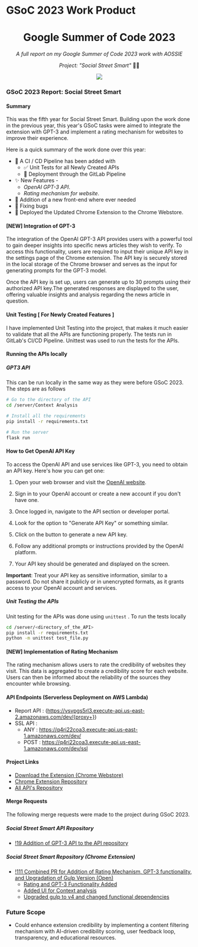 # GSoC 2023 Work Product

<h1 align="center">Google Summer of Code 2023 </h1>

<p align="center"><i>A full report on my Google Summer of Code 2023 work with AOSSIE</i></p>
<p align="center"><i>Project: "Social Street Smart" </i>  👨‍💻</p>



<p align="center">
  <img src="https://i.imgur.com/fF5RFGo.png" />
</p>

### GSoC 2023 Report: Social Street Smart


#### Summary

This was the fifth year for Social Street Smart. Building upon the work done in the previous year, this year's GSoC tasks were aimed to integrate the extension with GPT-3 and implement a rating mechanism for websites to improve their experience. 

Here is a quick summary of the work done over this year:

- :construction_worker: A CI / CD Pipeline has been added with
  - :white_check_mark: Unit Tests for all Newly Created APIs 
  - 🚀 Deployment through the GitLab Pipeline
- :sparkles: New Features -
	-  *OpenAI GPT-3 API*.
	-  *Rating mechanism for website*.
- :bento: Addition of a new front-end where ever needed
- :bug: Fixing bugs 
- :rocket: Deployed the Updated Chrome Extension to the Chrome Webstore.

#### [NEW] Integration of GPT-3 

The integration of the OpenAI GPT-3 API provides users with a powerful tool to gain deeper insights into specific news articles they wish to verify. To access this functionality, users are required to input their unique API key in the settings page of the Chrome extension. The API key is securely stored in the local storage of the Chrome browser and serves as the input for generating prompts for the GPT-3 model.

Once the API key is set up, users can generate up to 30 prompts using their authorized API key.The generated responses are displayed to the user, offering valuable insights and analysis regarding the news article in question. 



#### Unit Testing [ For Newly Created Features ]

I have implemented Unit Testing into the project, that makes it much easier to validate that all the APIs are functioning properly. The tests run in GitLab's CI/CD Pipeline. Unittest was used to run the tests for the APIs.



#### Running the APIs locally

##### GPT3 API

This can be run locally in the same way as they were before GSoC 2023. The steps are as follows

```bash
# Go to the directory of the API
cd /server/Context Analysis

# Install all the requirements
pip install -r requirements.txt

# Run the server
flask run
```
#### How to Get OpenAI API Key

To access the OpenAI API and use services like GPT-3, you need to obtain an API key. Here's how you can get one:

1. Open your web browser and visit the [OpenAI website](https://openai.com/).

2. Sign in to your OpenAI account or create a new account if you don't have one.

3. Once logged in, navigate to the API section or developer portal.

4. Look for the option to "Generate API Key" or something similar.

5. Click on the button to generate a new API key.

6. Follow any additional prompts or instructions provided by the OpenAI platform.

7. Your API key should be generated and displayed on the screen.

**Important**: Treat your API key as sensitive information, similar to a password. Do not share it publicly or in unencrypted formats, as it grants access to your OpenAI account and services.


##### Unit Testing the APIs

Unit testing for the APIs was done using `unittest` . 
To run the tests locally

```bash
cd /server/<directory_of_the_API>
pip install -r requirements.txt
python -m unittest test_file.py
```

#### [NEW] Implementation of Rating Mechanism
The rating mechanism allows users to rate the credibility of websites they visit. This data is aggregated to create a credibility score for each website. Users can then be informed about the reliability of the sources they encounter while browsing.

#### API Endpoints (Serverless Deployment on AWS Lambda)

- Report API : (<https://vsvpgs5rl3.execute-api.us-east-2.amazonaws.com/dev/{proxy+}>)
- SSL API :
  	- ANY : <https://q4ri22coa3.execute-api.us-east-1.amazonaws.com/dev/>
  	- POST : <https://q4ri22coa3.execute-api.us-east-1.amazonaws.com/dev/ssl>
  

#### Project Links
- [Download the Extension (Chrome Webstore)](<https://chrome.google.com/webstore/detail/social-street-smart/ddjcjpfkmcgpgpjhlmdenmionhbnpagm?hl=en-GB&authuser=0>)
- [Chrome Extension Repository](https://gitlab.com/aossie/social-street-smart)
- [All API's Repository](https://gitlab.com/aossie/social-street-smart-api)





#### Merge Requests

The following merge requests were made to the project during GSoC 2023.


##### Social Street Smart API Repository
- [!19 Addition of GPT-3 API to the API repository](https://gitlab.com/aossie/social-street-smart-api/-/merge_requests/19)

##### Social Street Smart Repository (Chrome Extension)
- [!111 Combined PR for Addition of Rating Mechanism, GPT-3 functionality, and Upgradation of Gulp Version (Open)](https://gitlab.com/aossie/social-street-smart/-/merge_requests/111)
  - [Rating and GPT-3 Functionality Added](https://gitlab.com/aossie/social-street-smart/-/commit/20b64c7c54328525d5b0d720cece68467de1bd9b?merge_request_iid=111)
  - [Added UI for Context analysis](https://gitlab.com/aossie/social-street-smart/-/merge_requests/111/diffs?commit_id=4d2486b4c0fa77041bc5d0632348d7540a1ae2ec)
  - [Upgraded gulp to v4 and changed functional dependencies](https://gitlab.com/aossie/social-street-smart/-/merge_requests/111/diffs?commit_id=34fd45720e338f2ea443aa222580f5e7588421f0)



### Future Scope
- Could enhance extension credibility by implementing a content filtering mechanism with AI-driven credibility scoring, user feedback loop, transparency, and educational resources.
